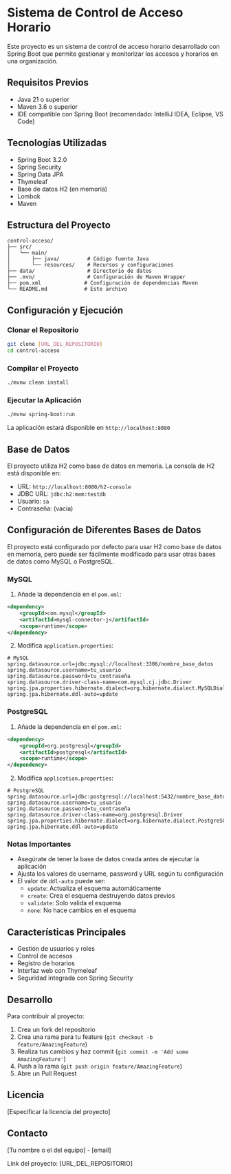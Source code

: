 # Sistema de Control de Acceso Horario

Este proyecto es un sistema de control de acceso horario desarrollado con Spring Boot que permite gestionar y monitorizar los accesos y horarios en una organización.

## Requisitos Previos

- Java 21 o superior
- Maven 3.6 o superior
- IDE compatible con Spring Boot (recomendado: IntelliJ IDEA, Eclipse, VS Code)

## Tecnologías Utilizadas

- Spring Boot 3.2.0
- Spring Security
- Spring Data JPA
- Thymeleaf
- Base de datos H2 (en memoria)
- Lombok
- Maven

## Estructura del Proyecto

```
control-acceso/
├── src/
│   └── main/
│       ├── java/         # Código fuente Java
│       └── resources/    # Recursos y configuraciones
├── data/                 # Directorio de datos
├── .mvn/                 # Configuración de Maven Wrapper
├── pom.xml              # Configuración de dependencias Maven
└── README.md            # Este archivo
```

## Configuración y Ejecución

### Clonar el Repositorio

```bash
git clone [URL_DEL_REPOSITORIO]
cd control-acceso
```

### Compilar el Proyecto

```bash
./mvnw clean install
```

### Ejecutar la Aplicación

```bash
./mvnw spring-boot:run
```

La aplicación estará disponible en `http://localhost:8080`

## Base de Datos

El proyecto utiliza H2 como base de datos en memoria. La consola de H2 está disponible en:
- URL: `http://localhost:8080/h2-console`
- JDBC URL: `jdbc:h2:mem:testdb`
- Usuario: `sa`
- Contraseña: (vacía)

## Configuración de Diferentes Bases de Datos

El proyecto está configurado por defecto para usar H2 como base de datos en memoria, pero puede ser fácilmente modificado para usar otras bases de datos como MySQL o PostgreSQL.

### MySQL

1. Añade la dependencia en el `pom.xml`:
```xml
<dependency>
    <groupId>com.mysql</groupId>
    <artifactId>mysql-connector-j</artifactId>
    <scope>runtime</scope>
</dependency>
```

2. Modifica `application.properties`:
```properties
# MySQL
spring.datasource.url=jdbc:mysql://localhost:3306/nombre_base_datos
spring.datasource.username=tu_usuario
spring.datasource.password=tu_contraseña
spring.datasource.driver-class-name=com.mysql.cj.jdbc.Driver
spring.jpa.properties.hibernate.dialect=org.hibernate.dialect.MySQLDialect
spring.jpa.hibernate.ddl-auto=update
```

### PostgreSQL

1. Añade la dependencia en el `pom.xml`:
```xml
<dependency>
    <groupId>org.postgresql</groupId>
    <artifactId>postgresql</artifactId>
    <scope>runtime</scope>
</dependency>
```

2. Modifica `application.properties`:
```properties
# PostgreSQL
spring.datasource.url=jdbc:postgresql://localhost:5432/nombre_base_datos
spring.datasource.username=tu_usuario
spring.datasource.password=tu_contraseña
spring.datasource.driver-class-name=org.postgresql.Driver
spring.jpa.properties.hibernate.dialect=org.hibernate.dialect.PostgreSQLDialect
spring.jpa.hibernate.ddl-auto=update
```

### Notas Importantes

- Asegúrate de tener la base de datos creada antes de ejecutar la aplicación
- Ajusta los valores de username, password y URL según tu configuración
- El valor de `ddl-auto` puede ser:
  - `update`: Actualiza el esquema automáticamente
  - `create`: Crea el esquema destruyendo datos previos
  - `validate`: Solo valida el esquema
  - `none`: No hace cambios en el esquema

## Características Principales

- Gestión de usuarios y roles
- Control de accesos
- Registro de horarios
- Interfaz web con Thymeleaf
- Seguridad integrada con Spring Security

## Desarrollo

Para contribuir al proyecto:

1. Crea un fork del repositorio
2. Crea una rama para tu feature (`git checkout -b feature/AmazingFeature`)
3. Realiza tus cambios y haz commit (`git commit -m 'Add some AmazingFeature'`)
4. Push a la rama (`git push origin feature/AmazingFeature`)
5. Abre un Pull Request

## Licencia

[Especificar la licencia del proyecto]

## Contacto

[Tu nombre o el del equipo] - [email]

Link del proyecto: [URL_DEL_REPOSITORIO]
